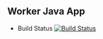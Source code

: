 ## Worker Java App
  * Build Status
[![Build Status](http://5.75.231.102:8999/buildStatus/icon?job=instavote%2Fworker-build&build=5)](http://5.75.231.102:8999/job/instavote/view/Build%20Pipelines/job/worker-build/5/)


